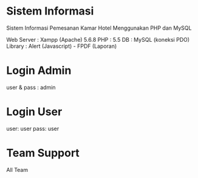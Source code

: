 # Sistem Informasi
Sistem Informasi Pemesanan Kamar Hotel Menggunakan PHP dan MySQL

Web Server : Xampp (Apache) 5.6.8
PHP : 5.5
DB : MySQL (koneksi PDO)
Library : Alert (Javascript) - FPDF (Laporan)

# Login Admin
  user & pass : admin
# Login User
  user: user
  pass: user
# Team Support
  All Team
